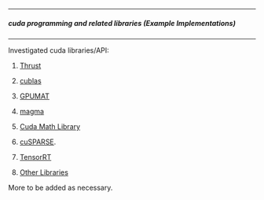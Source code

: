------------------------------------------------

##### cuda programming and related libraries (Example Implementations)
    
--------------------------------------

Investigated cuda libraries/API:

1) [Thrust](https://docs.nvidia.com/cuda/thrust/index.html)
 
2) [cublas](https://docs.nvidia.com/cuda/cublas/index.html)
 
3) [GPUMAT](https://docs.opencv.org/3.4/d0/d60/classcv_1_1cuda_1_1GpuMat.html)
 
4) [magma](https://developer.nvidia.com/magma)
 
5) [Cuda Math Library](https://developer.nvidia.com/cuda-math-library)
 
6) [cuSPARSE](https://developer.nvidia.com/cuda-math-library).

7) [TensorRT](https://docs.nvidia.com/deeplearning/sdk/tensorrt-api/python_api/index.html)

8) [Other Libraries](https://developer.nvidia.com/gpu-accelerated-libraries)

More to be added as necessary.
